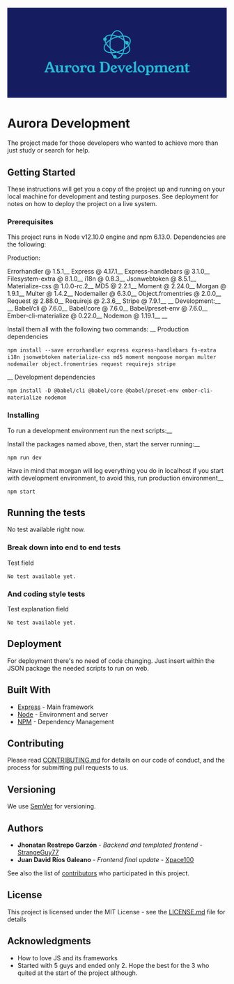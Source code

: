 ![alt text](https://github.com/StrangeGuy77/AuroraJS/blob/master/public/img/cover.png)


# Aurora Development

The project made for those developers who wanted to achieve more than just study or search for help.

## Getting Started

These instructions will get you a copy of the project up and running on your local machine for development and testing purposes. See deployment for notes on how to deploy the project on a live system.

### Prerequisites

This project runs in Node v12.10.0 engine and npm 6.13.0.
Dependencies are the following:

Production:

Errorhandler @ 1.5.1__
Express @ 4.17.1__
Express-handlebars @ 3.1.0__
Filesystem-extra @ 8.1.0__
i18n @ 0.8.3__
Jsonwebtoken @ 8.5.1__
Materialize-css @ 1.0.0-rc.2__
MD5 @ 2.2.1__
Moment @ 2.24.0__
Morgan @ 1.9.1__
Multer @ 1.4.2__
Nodemailer @ 6.3.0__
Object.fromentries @ 2.0.0__
Request @ 2.88.0__
Requirejs @ 2.3.6__
Stripe @ 7.9.1__
__
Development:__
__
Babel/cli @ 7.6.0__
Babel/core @ 7.6.0__
Babel/preset-env @ 7.6.0__
Ember-cli-materialize @ 0.22.0__
Nodemon @ 1.19.1__
__

Install them all with the following two commands:
__
Production dependencies
```
npm install --save errorhandler express express-handlebars fs-extra i18n jsonwebtoken materialize-css md5 moment mongoose morgan multer nodemailer object.fromentries request requirejs stripe 
```
__
Development dependencies
```
npm install -D @babel/cli @babel/core @babel/preset-env ember-cli-materialize nodemon
```

### Installing

To run a development environment run the next scripts:__


Install the packages named above, then, start the server running:__

```
npm run dev
```

Have in mind that morgan will log everything you do in localhost if you start with development environment, to avoid this, run production environment__


```
npm start
```


## Running the tests

No test available right now.

### Break down into end to end tests

Test field

```
No test available yet.
```

### And coding style tests

Test explanation field

```
No test available yet.
```

## Deployment

For deployment there's no need of code changing. Just insert within the JSON package the needed scripts to run on web.

## Built With

* [Express](https://expressjs.com/en/starter/installing.html) - Main framework
* [Node](https://nodejs.org/en/docs/) - Environment and server 
* [NPM](https://maven.apache.org/) - Dependency Management

## Contributing

Please read [CONTRIBUTING.md](https://gist.github.com/PurpleBooth/b24679402957c63ec426) for details on our code of conduct, and the process for submitting pull requests to us.

## Versioning

We use [SemVer](http://semver.org/) for versioning. 

## Authors

* **Jhonatan Restrepo Garzón** - *Backend and templated frontend* - [StrangeGuy77](https://github.com/StrangeGuy77)
* **Juan David Ríos Galeano** - *Frontend final update* - [Xpace100](https://github.com/StrangeGuy77)

See also the list of [contributors](https://github.com) who participated in this project.

## License

This project is licensed under the MIT License - see the [LICENSE.md](LICENSE.md) file for details

## Acknowledgments

* How to love JS and its frameworks
* Started with 5 guys and ended only 2. Hope the best for the 3 who quited at the start of the project although.








